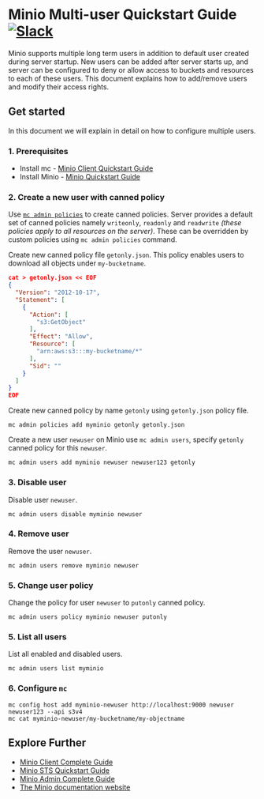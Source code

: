 # Minio Multi-user Quickstart Guide [![Slack](https://slack.minio.io/slack?type=svg)](https://slack.minio.io)
Minio supports multiple long term users in addition to default user created during server startup. New users can be added after server starts up, and server can be configured to deny or allow access to buckets and resources to each of these users. This document explains how to add/remove users and modify their access rights.


## Get started
In this document we will explain in detail on how to configure multiple users.

### 1. Prerequisites
- Install mc - [Minio Client Quickstart Guide](https://docs.minio.io/docs/minio-client-quickstart-guide.html)
- Install Minio - [Minio Quickstart Guide](https://docs.minio.io/docs/minio-quickstart-guide)

### 2. Create a new user with canned policy
Use [`mc admin policies`](https://docs.minio.io/docs/minio-admin-complete-guide.html#policies) to create canned policies. Server provides a default set of canned policies namely `writeonly`, `readonly` and `readwrite` *(these policies apply to all resources on the server)*. These can be overridden by custom policies using `mc admin policies` command.

Create new canned policy file `getonly.json`. This policy enables users to download all objects under `my-bucketname`.
```json
cat > getonly.json << EOF
{
  "Version": "2012-10-17",
  "Statement": [
    {
      "Action": [
        "s3:GetObject"
      ],
      "Effect": "Allow",
      "Resource": [
        "arn:aws:s3:::my-bucketname/*"
      ],
      "Sid": ""
    }
  ]
}
EOF
```

Create new canned policy by name `getonly` using `getonly.json` policy file.
```
mc admin policies add myminio getonly getonly.json
```

Create a new user `newuser` on Minio use `mc admin users`, specify `getonly` canned policy for this `newuser`.
```
mc admin users add myminio newuser newuser123 getonly
```

### 3. Disable user
Disable user `newuser`.
```
mc admin users disable myminio newuser
```

### 4. Remove user
Remove the user `newuser`.
```
mc admin users remove myminio newuser
```

### 5. Change user policy
Change the policy for user `newuser` to `putonly` canned policy.
```
mc admin users policy myminio newuser putonly
```

### 5. List all users
List all enabled and disabled users.
```
mc admin users list myminio
```

### 6. Configure `mc`
```
mc config host add myminio-newuser http://localhost:9000 newuser newuser123 --api s3v4
mc cat myminio-newuser/my-bucketname/my-objectname
```

## Explore Further
- [Minio Client Complete Guide](https://docs.minio.io/docs/minio-client-complete-guide)
- [Minio STS Quickstart Guide](https://docs.minio.io/docs/minio-sts-quickstart-guide)
- [Minio Admin Complete Guide](https://docs.minio.io/docs/minio-admin-complete-guide.html)
- [The Minio documentation website](https://docs.minio.io)
